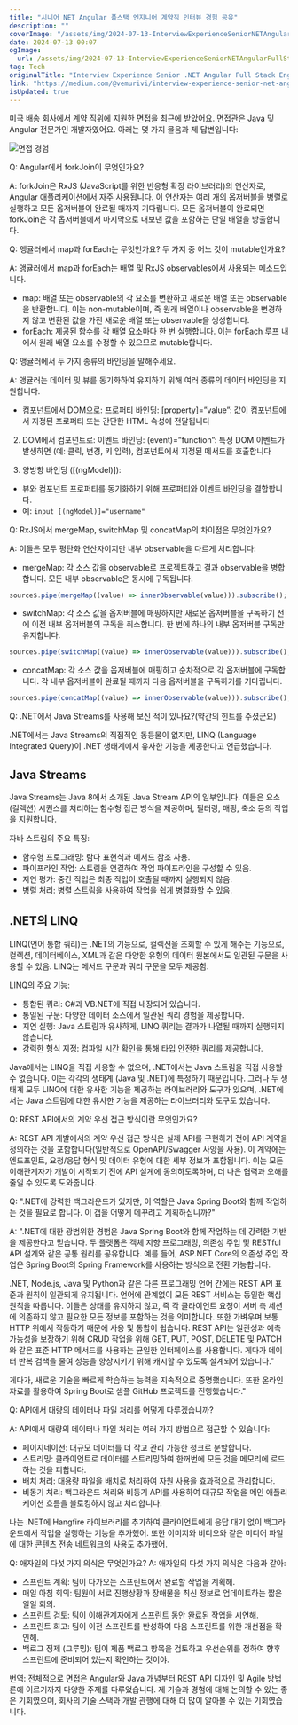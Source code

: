 ```yaml
---
title: "시니어 NET Angular 풀스택 엔지니어 계약직 인터뷰 경험 공유"
description: ""
coverImage: "/assets/img/2024-07-13-InterviewExperienceSeniorNETAngularFullStackEngineerContractPosition_0.png"
date: 2024-07-13 00:07
ogImage:
  url: /assets/img/2024-07-13-InterviewExperienceSeniorNETAngularFullStackEngineerContractPosition_0.png
tag: Tech
originalTitle: "Interview Experience Senior .NET Angular Full Stack Engineer Contract Position"
link: "https://medium.com/@vemurivi/interview-experience-senior-net-angular-full-stack-engineer-contract-position-248057739755"
isUpdated: true
---
```


미국 배송 회사에서 계약 직위에 지원한 면접을 최근에 받았어요. 면접관은 Java 및 Angular 전문가인 개발자였어요. 아래는 몇 가지 물음과 제 답변입니다:

![면접 경험](/assets/img/2024-07-13-InterviewExperienceSeniorNETAngularFullStackEngineerContractPosition_0.png)

Q: Angular에서 forkJoin이 무엇인가요?

A: forkJoin은 RxJS (JavaScript를 위한 반응형 확장 라이브러리)의 연산자로, Angular 애플리케이션에서 자주 사용됩니다. 이 연산자는 여러 개의 옵저버블을 병렬로 실행하고 모든 옵저버블이 완료될 때까지 기다립니다. 모든 옵저버블이 완료되면 forkJoin은 각 옵저버블에서 마지막으로 내보낸 값을 포함하는 단일 배열을 방출합니다.

<div class="content-ad"></div>

Q: 앵귤러에서 map과 forEach는 무엇인가요? 두 가지 중 어느 것이 mutable인가요?

A: 앵귤러에서 map과 forEach는 배열 및 RxJS observables에서 사용되는 메소드입니다.

- map: 배열 또는 observable의 각 요소를 변환하고 새로운 배열 또는 observable을 반환합니다. 이는 non-mutable이며, 즉 원래 배열이나 observable을 변경하지 않고 변환된 값을 가진 새로운 배열 또는 observable을 생성합니다.
- forEach: 제공된 함수를 각 배열 요소마다 한 번 실행합니다. 이는 forEach 루프 내에서 원래 배열 요소를 수정할 수 있으므로 mutable합니다.

Q: 앵귤러에서 두 가지 종류의 바인딩을 말해주세요.

A: 앵귤러는 데이터 및 뷰를 동기화하여 유지하기 위해 여러 종류의 데이터 바인딩을 지원합니다.

<div class="content-ad"></div>

- 컴포넌트에서 DOM으로: 프로퍼티 바인딩: [property]=”value”: 값이 컴포넌트에서 지정된 프로퍼티 또는 간단한 HTML 속성에 전달됩니다

2. DOM에서 컴포넌트로: 이벤트 바인딩: (event)=”function”: 특정 DOM 이벤트가 발생하면 (예: 클릭, 변경, 키 입력), 컴포넌트에서 지정된 메서드를 호출합니다

3. 양방향 바인딩 ([(ngModel)]):

- 뷰와 컴포넌트 프로퍼티를 동기화하기 위해 프로퍼티와 이벤트 바인딩을 결합합니다.
- 예: `input [(ngModel)]="username"`

<div class="content-ad"></div>

Q: RxJS에서 mergeMap, switchMap 및 concatMap의 차이점은 무엇인가요?

A: 이들은 모두 평탄화 연산자이지만 내부 observable을 다르게 처리합니다:

- mergeMap: 각 소스 값을 observable로 프로젝트하고 결과 observable을 병합합니다. 모든 내부 observable은 동시에 구독됩니다.

```js
source$.pipe(mergeMap((value) => innerObservable(value))).subscribe();
```

<div class="content-ad"></div>

- switchMap: 각 소스 값을 옵저버블에 매핑하지만 새로운 옵저버블을 구독하기 전에 이전 내부 옵저버블의 구독을 취소합니다. 한 번에 하나의 내부 옵저버블 구독만 유지합니다.

```js
source$.pipe(switchMap((value) => innerObservable(value))).subscribe();
```

- concatMap: 각 소스 값을 옵저버블에 매핑하고 순차적으로 각 옵저버블에 구독합니다. 각 내부 옵저버블이 완료될 때까지 다음 옵저버블을 구독하기를 기다립니다.

```js
source$.pipe(concatMap((value) => innerObservable(value))).subscribe();
```

<div class="content-ad"></div>

Q: .NET에서 Java Streams를 사용해 보신 적이 있나요?(약간의 힌트를 주셨군요)

.NET에서는 Java Streams의 직접적인 동등물이 없지만, LINQ (Language Integrated Query)이 .NET 생태계에서 유사한 기능을 제공한다고 언급했습니다.

## Java Streams

Java Streams는 Java 8에서 소개된 Java Stream API의 일부입니다. 이들은 요소(컬렉션) 시퀀스를 처리하는 함수형 접근 방식을 제공하며, 필터링, 매핑, 축소 등의 작업을 지원합니다.

<div class="content-ad"></div>

자바 스트림의 주요 특징:

- 함수형 프로그래밍: 람다 표현식과 메서드 참조 사용.
- 파이프라인 작업: 스트림을 연결하여 작업 파이프라인을 구성할 수 있음.
- 지연 평가: 중간 작업은 최종 작업이 호출될 때까지 실행되지 않음.
- 병렬 처리: 병렬 스트림을 사용하여 작업을 쉽게 병렬화할 수 있음.

## .NET의 LINQ

LINQ(언어 통합 쿼리)는 .NET의 기능으로, 컬렉션을 조회할 수 있게 해주는 기능으로, 컬렉션, 데이터베이스, XML과 같은 다양한 유형의 데이터 원본에서도 일관된 구문을 사용할 수 있음. LINQ는 메서드 구문과 쿼리 구문을 모두 제공함.

<div class="content-ad"></div>

LINQ의 주요 기능:

- 통합된 쿼리: C#과 VB.NET에 직접 내장되어 있습니다.
- 통일된 구문: 다양한 데이터 소스에서 일관된 쿼리 경험을 제공합니다.
- 지연 실행: Java 스트림과 유사하게, LINQ 쿼리는 결과가 나열될 때까지 실행되지 않습니다.
- 강력한 형식 지정: 컴파일 시간 확인을 통해 타입 안전한 쿼리를 제공합니다.

Java에서는 LINQ을 직접 사용할 수 없으며, .NET에서는 Java 스트림을 직접 사용할 수 없습니다. 이는 각각의 생태계 (Java 및 .NET)에 특정하기 때문입니다. 그러나 두 생태계 모두 LINQ에 대한 유사한 기능을 제공하는 라이브러리와 도구가 있으며, .NET에서는 Java 스트림에 대한 유사한 기능을 제공하는 라이브러리와 도구도 있습니다.

Q: REST API에서의 계약 우선 접근 방식이란 무엇인가요?

<div class="content-ad"></div>

A: REST API 개발에서의 계약 우선 접근 방식은 실제 API를 구현하기 전에 API 계약을 정의하는 것을 포함합니다(일반적으로 OpenAPI/Swagger 사양을 사용). 이 계약에는 엔드포인트, 요청/응답 형식 및 데이터 유형에 대한 세부 정보가 포함됩니다. 이는 모든 이해관계자가 개발이 시작되기 전에 API 설계에 동의하도록하며, 더 나은 협력과 오해를 줄일 수 있도록 도와줍니다.

Q: ".NET에 강력한 백그라운드가 있지만, 이 역할은 Java Spring Boot와 함께 작업하는 것을 필요로 합니다. 이 갭을 어떻게 메꾸려고 계획하십니까?"

A: ".NET에 대한 광범위한 경험은 Java Spring Boot와 함께 작업하는 데 강력한 기반을 제공한다고 믿습니다. 두 플랫폼은 객체 지향 프로그래밍, 의존성 주입 및 RESTful API 설계와 같은 공통 원리를 공유합니다. 예를 들어, ASP.NET Core의 의존성 주입 작업은 Spring Boot의 Spring Framework를 사용하는 방식으로 전환 가능합니다.

.NET, Node.js, Java 및 Python과 같은 다른 프로그래밍 언어 간에는 REST API 표준과 원칙이 일관되게 유지됩니다. 언어에 관계없이 모든 REST 서비스는 동일한 핵심 원칙을 따릅니다. 이들은 상태를 유지하지 않고, 즉 각 클라이언트 요청이 서버 측 세션에 의존하지 않고 필요한 모든 정보를 포함하는 것을 의미합니다. 또한 가벼우며 보통 HTTP 위에서 작동하기 때문에 사용 및 통합이 쉽습니다. REST API는 일관성과 예측 가능성을 보장하기 위해 CRUD 작업을 위해 GET, PUT, POST, DELETE 및 PATCH와 같은 표준 HTTP 메서드를 사용하는 균일한 인터페이스를 사용합니다. 게다가 데이터 반복 검색을 줄여 성능을 향상시키기 위해 캐시할 수 있도록 설계되어 있습니다."

<div class="content-ad"></div>

게다가, 새로운 기술을 빠르게 학습하는 능력을 지속적으로 증명했습니다. 또한 온라인 자료를 활용하여 Spring Boot로 샘플 GitHub 프로젝트를 진행했습니다."

Q: API에서 대량의 데이터나 파일 처리를 어떻게 다루겠습니까?

A: API에서 대량의 데이터나 파일 처리는 여러 가지 방법으로 접근할 수 있습니다:

- 페이지네이션: 대규모 데이터를 더 작고 관리 가능한 청크로 분할합니다.
- 스트리밍: 클라이언트로 데이터를 스트리밍하여 한꺼번에 모든 것을 메모리에 로드하는 것을 피합니다.
- 배치 처리: 대용량 파일을 배치로 처리하여 자원 사용을 효과적으로 관리합니다.
- 비동기 처리: 백그라운드 처리와 비동기 API를 사용하여 대규모 작업을 메인 애플리케이션 흐름을 블로킹하지 않고 처리합니다.

<div class="content-ad"></div>

나는 .NET에 Hangfire 라이브러리를 추가하여 클라이언트에게 응답 대기 없이 백그라운드에서 작업을 실행하는 기능을 추가했어. 또한 이미지와 비디오와 같은 미디어 파일에 대한 콘텐츠 전송 네트워크의 사용도 추가했어.

Q: 애자일의 다섯 가지 의식은 무엇인가요?
A: 애자일의 다섯 가지 의식은 다음과 같아:

- 스프린트 계획: 팀이 다가오는 스프린트에서 완료할 작업을 계획해.
- 매일 아침 회의: 팀원이 서로 진행상황과 장애물을 최신 정보로 업데이트하는 짧은 일일 회의.
- 스프린트 검토: 팀이 이해관계자에게 스프린트 동안 완료된 작업을 시연해.
- 스프린트 회고: 팀이 이전 스프린트를 반성하여 다음 스프린트를 위한 개선점을 확인해.
- 백로그 정제 (그루밍): 팀이 제품 백로그 항목을 검토하고 우선순위를 정하여 향후 스프린트에 준비되어 있는지 확인하는 것이야.

<div class="content-ad"></div>

번역: 전체적으로 면접은 Angular와 Java 개념부터 REST API 디자인 및 Agile 방법론에 이르기까지 다양한 주제를 다루었습니다. 제 기술과 경험에 대해 논의할 수 있는 좋은 기회였으며, 회사의 기술 스택과 개발 관행에 대해 더 많이 알아볼 수 있는 기회였습니다.

